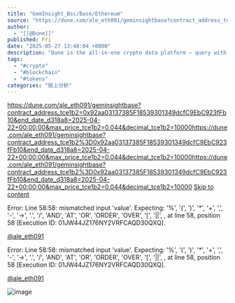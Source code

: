 ```yaml
---
title: "GemInsight_Bsc/Base/Ethereum"
source: "https://dune.com/ale_eth091/geminsightbase?contract_address_tce1b2=0x92aa03137385F18539301349dcfC9EbC923fFb10&end_date_d318a8=2025-04-22+00:00:00&max_price_tce1b2=0.044&decimal_tce1b2=10000https://dune.com/ale_eth091/geminsightbase?contract_address_tce1b2%3D0x92aa03137385F18539301349dcfC9EbC923fFb10&end_date_d318a8=2025-04-22+00:00:00&max_price_tce1b2=0.044&decimal_tce1b2=10000https://dune.com/ale_eth091/geminsightbase?contract_address_tce1b2%3D0x92aa03137385F18539301349dcfC9EbC923fFb10&end_date_d318a8=2025-04-22+00:00:00&max_price_tce1b2=0.044&decimal_tce1b2=10000"
author:
  - "[[@Dune]]"
published: Fri
date: "2025-05-27 13:48:04 +0800"
description: "Dune is the all-in-one crypto data platform — query with SQL, stream data via APIs & DataShare, and publish interactive dashboards across 100+ blockchains."
tags:
  - "#crypto"
  - "#blockchain"
  - "#tokens"
categories: "链上分析"
---
```

https://dune.com/ale_eth091/geminsightbase?contract_address_tce1b2=0x92aa03137385F18539301349dcfC9EbC923fFb10&end_date_d318a8=2025-04-22+00:00:00&max_price_tce1b2=0.044&decimal_tce1b2=10000https://dune.com/ale_eth091/geminsightbase?contract_address_tce1b2%3D0x92aa03137385F18539301349dcfC9EbC923fFb10&end_date_d318a8=2025-04-22+00:00:00&max_price_tce1b2=0.044&decimal_tce1b2=10000https://dune.com/ale_eth091/geminsightbase?contract_address_tce1b2%3D0x92aa03137385F18539301349dcfC9EbC923fFb10&end_date_d318a8=2025-04-22+00:00:00&max_price_tce1b2=0.044&decimal_tce1b2=10000
[Skip to content](https://dune.com/ale_eth091/?contract_address_tce1b2=0x92aa03137385F18539301349dcfC9EbC923fFb10&end_date_d318a8=2025-04-22+00:00:00&max_price_tce1b2=0.044&decimal_tce1b2=10000https://dune.com/ale_eth091/geminsightbase?contract_address_tce1b2%3D0x92aa03137385F18539301349dcfC9EbC923fFb10&end_date_d318a8=2025-04-22+00:00:00&max_price_tce1b2=0.044&decimal_tce1b2=10000https://dune.com/ale_eth091/geminsightbase?contract_address_tce1b2%3D0x92aa03137385F18539301349dcfC9EbC923fFb10&end_date_d318a8=2025-04-22+00:00:00&max_price_tce1b2=0.044&decimal_tce1b2=10000#skip-nav)

Error: Line 58:58: mismatched input 'value'. Expecting: '%', '(', ')', '\*', '+', ',', '-', '->', '.', '/', 'AND', 'AT', 'OR', 'ORDER', 'OVER', '\[', '||', <predicate>, <string> at line 58, position 58 \[Execution ID: 01JW44JZ176NY2VRFCAQD30QXQ\].

[@ale\_eth091](https://dune.com/ale_eth091)

Error: Line 58:58: mismatched input 'value'. Expecting: '%', '(', ')', '\*', '+', ',', '-', '->', '.', '/', 'AND', 'AT', 'OR', 'ORDER', 'OVER', '\[', '||', <predicate>, <string> at line 58, position 58 \[Execution ID: 01JW44JZ176NY2VRFCAQD30QXQ\].

[@ale\_eth091](https://dune.com/ale_eth091)

![image](https://pic1.imgdb.cn/item/68297ddc58cb8da5c8fa7f60.png)